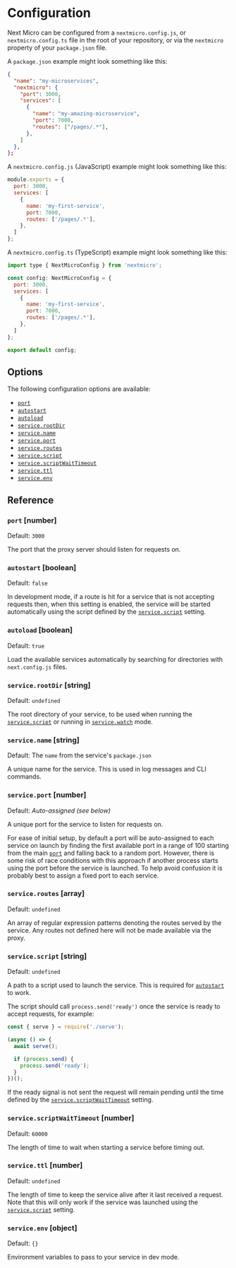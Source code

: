 
# Configuration

Next Micro can be configured from a `nextmicro.config.js`, or
`nextmicro.config.ts` file in the root of your repository, or via the
`nextmicro` property of your `package.json` file.

A `package.json` example might look something like this:

```json
{
  "name": "my-microservices",
  "nextmicro": {
    "port": 3000,
    "services": [
      {
        "name": "my-amazing-microservice",
        "port": 7000,
        "routes": ["/pages/.*"],
      },
    ]
  },
};
```

A `nextmicro.config.js` (JavaScript) example might look something like this:

```js
module.exports = {
  port: 3000,
  services: [
    {
      name: 'my-first-service',
      port: 7000,
      routes: ['/pages/.*'],
    },
  ]
};
```

A `nextmicro.config.ts` (TypeScript) example might look something like this:

```js
import type { NextMicroConfig } from 'nextmicro';

const config: NextMicroConfig = {
  port: 3000,
  services: [
    {
      name: 'my-first-service',
      port: 7000,
      routes: ['/pages/.*'],
    },
  ]
};

export default config;
```

## Options

The following configuration options are available:

- [`port`](#port-number)
- [`autostart`](#autostart-boolean)
- [`autoload`](#autoload-boolean)
- [`service.rootDir`](#servicerootdir-string)
- [`service.name`](#servicename-string)
- [`service.port`](#serviceport-number)
- [`service.routes`](#serviceroutes-array)
- [`service.script`](#servicescript-string)
- [`service.scriptWaitTimeout`](#servicescriptwaittimeout-number)
- [`service.ttl`](#servicettl-number)
- [`service.env`](#serviceenv-object)

## Reference

### `port` [number]

Default: `3000`

The port that the proxy server should listen for requests on.

### `autostart` [boolean]

Default: `false`

In development mode, if a route is hit for a service that is not accepting
requests then, when this setting is enabled, the service will be started
automatically using the script defined by the [`service.script`](#servicescript-string)
setting.

### `autoload` [boolean]

Default: `true`

Load the available services automatically by searching for directories with
`next.config.js` files.

### `service.rootDir` [string]

Default: `undefined`

The root directory of your service, to be used when running the
[`service.script`](#servicescript-string) or running in [`service.watch`](#servicewatch-boolean)
mode.


### `service.name` [string]

Default: The `name` from the service's `package.json`

A unique name for the service. This is used in log messages and CLI commands.

### `service.port` [number]

Default: *Auto-assigned (see below)*

A unique port for the service to listen for requests on.

For ease of initial setup, by default a port will be auto-assigned to each
service on launch by finding the first available port in a range of 100 starting
from the main [`port`](#port-number) and falling back to a random port. However,
there is some risk of race conditions with this approach if another process
starts using the port before the service is launched. To help avoid confusion
it is probably best to assign a fixed port to each service.

### `service.routes` [array]

Default: `undefined`

An array of regular expression patterns denoting the routes served by the
service. Any routes not defined here will not be made available via the proxy.

### `service.script` [string]

Default: `undefined`

A path to a script used to launch the service. This is required for
[`autostart`](#autostart-boolean) to work.

The script should call `process.send('ready')` once the service is ready to
accept requests, for example:

```js
const { serve } = require('./serve');

(async () => {
  await serve();

  if (process.send) {
    process.send('ready');
  }
})();
```

If the ready signal is not sent the request will remain pending until the
time defined by the [`service.scriptWaitTimeout`](#servicewaittimeout-number) setting.

### `service.scriptWaitTimeout` [number]

Default: `60000`

The length of time to wait when starting a service before timing out.

### `service.ttl` [number]

Default: `undefined`

The length of time to keep the service alive after it last received a request.
Note that this will only work if the service was launched using the
[`service.script`](#servicescript-string) setting.

### `service.env` [object]

Default: `{}`

Environment variables to pass to your service in dev mode.
